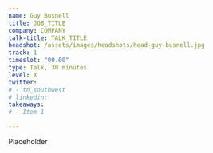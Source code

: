 ```yaml
---
name: Guy Busnell
title: JOB_TITLE
company: COMPANY
talk-title: TALK_TITLE
headshot: /assets/images/headshots/head-guy-busnell.jpg
track: 1
timeslot: "00.00"
type: Talk, 30 minutes
level: X
twitter:
# - tn_southwest 
# linkedin: 
takeaways:
# - Item 1

---
```


Placeholder